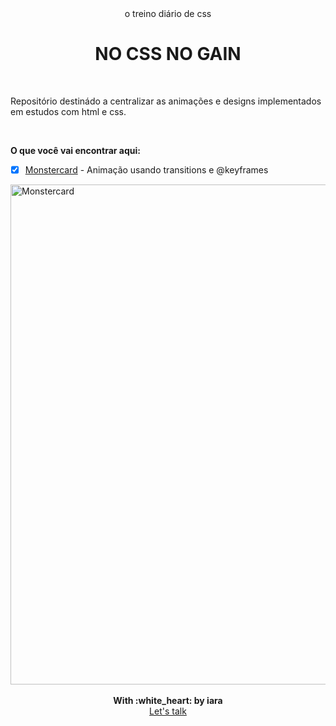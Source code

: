 
<div align="center">
  <span>o treino diário de css</span>
  <h1>NO CSS NO GAIN</h1>
</div> 

<br/>

Repositório destinádo a centralizar as animações e designs implementados em estudos com html e css.


<br/>

**O que você vai encontrar aqui:**


- [x] [Monstercard](./monstercard) - Animação usando transitions e @keyframes <br/>


<img src="./monstercard/.github/monstercard.gif" alt="Monstercard" width="800" align="center">

<br/>
<br/>
<div align='center'>
  <strong>With :white_heart: by iara</strong>
  <br/>
  <a href="https://www.linkedin.com/in/iara/">Let's talk</a>
</div>
